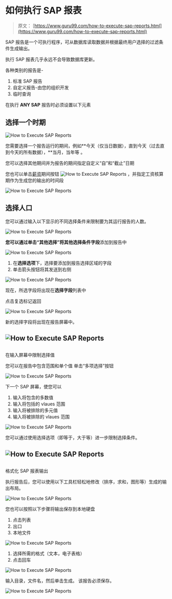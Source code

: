 # 如何执行 SAP 报表

> 原文： [https://www.guru99.com/how-to-execute-sap-reports.html](https://www.guru99.com/how-to-execute-sap-reports.html)

SAP 报告是一个可执行程序，可从数据库读取数据并根据最终用户选择的过滤条件生成输出。

执行 SAP 报表几乎永远不会导致数据库更新。

各种类别的报告是-

1.  标准 SAP 报告
2.  自定义报告-由您的组织开发
3.  临时查询

在执行 **ANY SAP** 报告时必须设置以下元素

## 选择一个时期

![How to Execute SAP Reports](img/071d625b5faf847fdadcadace30c8873.png "How to Execute SAP Reports ")

您需要选择一个报告运行的期间，例如**今天（仅当日数据），直到今天（过去直到今天的所有数据），**当月，当年等 。

您可以选择其他期间并为报告的期间指定自定义“自”和“截止”日期

您也可以单击[薪资](/sap-payroll.html)期间按钮 ![How to Execute SAP Reports](img/1be436740d144663ab8fd215ebc26da2.png "How to Execute SAP Reports ") ，并指定工资核算期作为生成您的输出的时间段

![How to Execute SAP Reports](img/55f403b579f91cb555963d4c5e7feb44.png "How to Execute SAP Reports ")

## 选择人口

您可以通过输入以下显示的不同选择条件来限制要为其运行报告的人数。

![How to Execute SAP Reports](img/74e0b7ad0aa9affc2b3cb38436b0019a.png "How to Execute SAP Reports ")

**您可以通过单击“其他选择”将其他选择条件字段**添加到报告中

![How to Execute SAP Reports](img/869ffc405a3d68ff3b949263c6761bf4.png "How to Execute SAP Reports ")

1.  在**选择选项**下，选择要添加到报告选择区域的字段
2.  单击箭头按钮将其发送到右侧

![How to Execute SAP Reports](img/6ddd6e09893ee6a8f1a3cc260a90ec8c.png "How to Execute SAP Reports ")

现在，所选字段将出现在**选择字段**列表中

点击复选标记返回

![How to Execute SAP Reports](img/898cd09fb8b07d0593278049e1497e21.png "How to Execute SAP Reports ")

新的选择字段将出现在报告屏幕中。

## ![How to Execute SAP Reports](img/05cb90881e656b6e7bb6a4d2f139a4e0.png "How to Execute SAP Reports ")

## 
在输入屏幕中限制选择值

您可以在报告中包含范围和单个值
单击“多项选择”按钮

![How to Execute SAP Reports](img/cef9a7989e468a9b1f504bc41d744221.png "How to Execute SAP Reports ")

下一个 SAP 屏幕，使您可以

1.  输入将包含的多数值
2.  输入将包括的 vlaues 范围
3.  输入将被排除的多元值
4.  输入将被排除的 vlaues 范围

![How to Execute SAP Reports](img/d71630a3f62e7aa4f34d2fd29de3516d.png "How to Execute SAP Reports ")

您可以通过使用选择选项（即等于，大于等）进一步限制选择条件。

## ![How to Execute SAP Reports](img/dc6f08a45901d48a30d107e832b62f7b.png "How to Execute SAP Reports ")

## 
格式化 SAP 报表输出

执行报告后，您可以使用以下工具栏轻松地修改（排序，求和，图形等）生成的输出布局。

![How to Execute SAP Reports](img/1d99426044f9db8e7f6079dd8129aca6.png "How to Execute SAP Reports ")

您也可以按照以下步骤将输出保存到本地硬盘

1.  点击列表
2.  出口
3.  本地文件

![How to Execute SAP Reports](img/7f398369ac32e520751916daf8efb9f9.png "How to Execute SAP Reports ")

1.  选择所需的格式（文本，电子表格）
2.  点击回车

![How to Execute SAP Reports](img/0730979404d91490b50ac6c676f2cb1c.png "How to Execute SAP Reports ")

输入目录，文件名，然后单击生成。 该报告必须保存。

![How to Execute SAP Reports](img/f9600ea426b84f60bf170ecb648a2a91.png "How to Execute SAP Reports ")